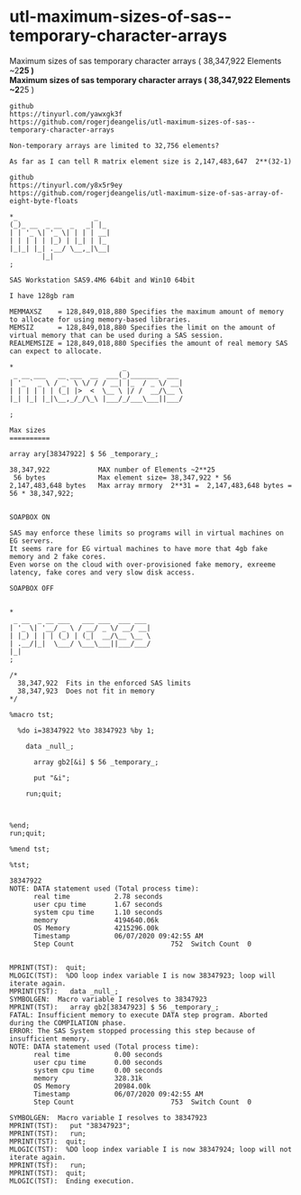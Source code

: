 # utl-maximum-sizes-of-sas--temporary-character-arrays
Maximum sizes of sas temporary character arrays ( 38,347,922 Elements ~2**25 )    
    Maximum sizes of sas temporary character arrays ( 38,347,922 Elements ~2**25 )                                                      
                                                                                                                                        
    github                                                                                                                              
    https://tinyurl.com/yawxgk3f                                                                                                        
    https://github.com/rogerjdeangelis/utl-maximum-sizes-of-sas--temporary-character-arrays                                             
                                                                                                                                        
    Non-temporary arrays are limited to 32,756 elements?                                                                                
                                                                                                                                        
    As far as I can tell R matrix element size is 2,147,483,647  2**(32-1)                                                              
                                                                                                                                        
    github                                                                                                                              
    https://tinyurl.com/y8x5r9ey                                                                                                        
    https://github.com/rogerjdeangelis/utl-maximum-size-of-sas-array-of-eight-byte-floats                                               
                                                                                                                                        
    *_                   _                                                                                                              
    (_)_ __  _ __  _   _| |_                                                                                                            
    | | '_ \| '_ \| | | | __|                                                                                                           
    | | | | | |_) | |_| | |_                                                                                                            
    |_|_| |_| .__/ \__,_|\__|                                                                                                           
            |_|                                                                                                                         
    ;                                                                                                                                   
                                                                                                                                        
    SAS Workstation SAS9.4M6 64bit and Win10 64bit                                                                                      
                                                                                                                                        
    I have 128gb ram                                                                                                                    
                                                                                                                                        
    MEMMAXSZ    = 128,849,018,880 Specifies the maximum amount of memory to allocate for using memory-based libraries.                  
    MEMSIZ      = 128,849,018,880 Specifies the limit on the amount of virtual memory that can be used during a SAS session.            
    REALMEMSIZE = 128,849,018,880 Specifies the amount of real memory SAS can expect to allocate.                                       
                                                                                                                                        
    *                           _                                                                                                       
     _ __ ___   __ ___  __  ___(_)_______  ___                                                                                          
    | '_ ` _ \ / _` \ \/ / / __| |_  / _ \/ __|                                                                                         
    | | | | | | (_| |>  <  \__ \ |/ /  __/\__ \                                                                                         
    |_| |_| |_|\__,_/_/\_\ |___/_/___\___||___/                                                                                         
                                                                                                                                        
    ;                                                                                                                                   
                                                                                                                                        
    Max sizes                                                                                                                           
    ==========                                                                                                                          
                                                                                                                                        
    array ary[38347922] $ 56 _temporary_;                                                                                               
                                                                                                                                        
    38,347,922            MAX number of Elements ~2**25                                                                                 
     56 bytes             Max element size= 38,347,922 * 56                                                                             
    2,147,483,648 bytes   Max array mrmory  2**31 =  2,147,483,648 bytes =  56 * 38,347,922;                                            
                                                                                                                                        
                                                                                                                                        
    SOAPBOX ON                                                                                                                          
                                                                                                                                        
    SAS may enforce these limits so programs will in virtual machines on EG servers.                                                    
    It seems rare for EG virtual machines to have more that 4gb fake memory and 2 fake cores.                                           
    Even worse on the cloud with over-provisioned fake memory, exreeme latency, fake cores and very slow disk access.                   
                                                                                                                                        
    SOAPBOX OFF                                                                                                                         
                                                                                                                                        
                                                                                                                                        
    *                                                                                                                                   
     _ __  _ __ ___   ___ ___  ___ ___                                                                                                  
    | '_ \| '__/ _ \ / __/ _ \/ __/ __|                                                                                                 
    | |_) | | | (_) | (_|  __/\__ \__ \                                                                                                 
    | .__/|_|  \___/ \___\___||___/___/                                                                                                 
    |_|                                                                                                                                 
    ;                                                                                                                                   
                                                                                                                                        
    /*                                                                                                                                  
      38,347,922  Fits in the enforced SAS limits                                                                                       
      38,347,923  Does not fit in memory                                                                                                
    */                                                                                                                                  
                                                                                                                                        
    %macro tst;                                                                                                                         
                                                                                                                                        
      %do i=38347922 %to 38347923 %by 1;                                                                                                
                                                                                                                                        
        data _null_;                                                                                                                    
                                                                                                                                        
          array gb2[&i] $ 56 _temporary_;                                                                                               
                                                                                                                                        
          put "&i";                                                                                                                     
                                                                                                                                        
        run;quit;                                                                                                                       
                                                                                                                                        
                                                                                                                                        
                                                                                                                                        
    %end;                                                                                                                               
    run;quit;                                                                                                                           
                                                                                                                                        
    %mend tst;                                                                                                                          
                                                                                                                                        
    %tst;                                                                                                                               
                                                                                                                                        
    38347922                                                                                                                            
    NOTE: DATA statement used (Total process time):                                                                                     
          real time           2.78 seconds                                                                                              
          user cpu time       1.67 seconds                                                                                              
          system cpu time     1.10 seconds                                                                                              
          memory              4194640.06k                                                                                               
          OS Memory           4215296.00k                                                                                               
          Timestamp           06/07/2020 09:42:55 AM                                                                                    
          Step Count                        752  Switch Count  0                                                                        
                                                                                                                                        
                                                                                                                                        
    MPRINT(TST):  quit;                                                                                                                 
    MLOGIC(TST):  %DO loop index variable I is now 38347923; loop will iterate again.                                                   
    MPRINT(TST):   data _null_;                                                                                                         
    SYMBOLGEN:  Macro variable I resolves to 38347923                                                                                   
    MPRINT(TST):   array gb2[38347923] $ 56 _temporary_;                                                                                
    FATAL: Insufficient memory to execute DATA step program. Aborted during the COMPILATION phase.                                      
    ERROR: The SAS System stopped processing this step because of insufficient memory.                                                  
    NOTE: DATA statement used (Total process time):                                                                                     
          real time           0.00 seconds                                                                                              
          user cpu time       0.00 seconds                                                                                              
          system cpu time     0.00 seconds                                                                                              
          memory              328.31k                                                                                                   
          OS Memory           20984.00k                                                                                                 
          Timestamp           06/07/2020 09:42:55 AM                                                                                    
          Step Count                        753  Switch Count  0                                                                        
                                                                                                                                        
    SYMBOLGEN:  Macro variable I resolves to 38347923                                                                                   
    MPRINT(TST):   put "38347923";                                                                                                      
    MPRINT(TST):   run;                                                                                                                 
    MPRINT(TST):  quit;                                                                                                                 
    MLOGIC(TST):  %DO loop index variable I is now 38347924; loop will not iterate again.                                               
    MPRINT(TST):   run;                                                                                                                 
    MPRINT(TST):  quit;                                                                                                                 
    MLOGIC(TST):  Ending execution.                                                                                                     
                                                                                                                                        
                                                                                                                                        
